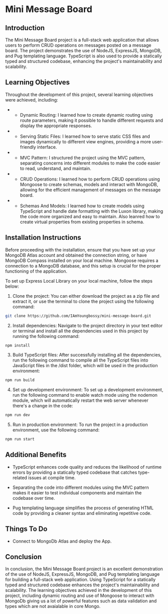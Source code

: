 # Mini Message Board

## Introduction

The Mini Message Board project is a full-stack web application that allows users to perform CRUD operations on messages posted on a message board. The project demonstrates the use of NodeJS, ExpressJS, MongoDB, and Pug templating language. TypeScript is also used to provide a statically typed and structured codebase, enhancing the project's maintainability and scalability.

## Learning Objectives

Throughout the development of this project, several learning objectives were achieved, including:

- - Dynamic Routing: I learned how to create dynamic routing using route parameters, making it possible to handle different requests and display the appropriate responses.

- - Serving Static Files: I learned how to serve static CSS files and images dynamically to different view engines, providing a more user-friendly interface.

- - MVC Pattern: I structured the project using the MVC pattern, separating concerns into different modules to make the code easier to read, understand, and maintain.

- - CRUD Operations: I learned how to perform CRUD operations using Mongoose to create schemas, models and interact with MongoDB, allowing for the efficient management of messages on the message board.

- - Schemas And Models: I learned how to create models using TypeScript and handle date formatting with the Luxon library, making the code more organized and easy to maintain. Also leanred how to create virtual properties from existing properties in schema.

## Installation Instructions

Before proceeding with the installation, ensure that you have set up your MongoDB Atlas account and obtained the connection string, or have MongoDB Compass installed on your local machine. Mongoose requires a connection to a MongoDB database, and this setup is crucial for the proper functioning of the application.

To set up Express Local Library on your local machine, follow the steps below:

1. Clone the project: You can either download the project as a zip file and extract it, or use the terminal to clone the project using the following command:

```bash
git clone https://github.com/IAmYoungbossy/mini-message-board.git
```

2. Install dependencies: Navigate to the project directory in your text editor or terminal and install all the dependencies used in this project by running the following command:

```bash
npm install
```

3. Build TypeScript files: After successfully installing all the dependencies, run the following command to compile all the TypeScript files into JavaScript files in the /dist folder, which will be used in the production environment:

```bash
npm run build
```

4. Set up development environment: To set up a development environment, run the following command to enable watch mode using the nodemon module, which will automatically restart the web server whenever there's a change in the code:

```bash
npm run dev
```

5. Run in production environment: To run the project in a production environment, use the following command:

```bash
npm run start
```

## Additional Benefits

- TypeScript enhances code quality and reduces the likelihood of runtime errors by providing a statically typed codebase that catches type-related issues at compile time.

- Separating the code into different modules using the MVC pattern makes it easier to test individual components and maintain the codebase over time.

- Pug templating language simplifies the process of generating HTML code by providing a cleaner syntax and eliminating repetitive code.

## Things To Do

- Connect to MongoDb Atlas and deploy the App.

## Conclusion

In conclusion, the Mini Message Board project is an excellent demonstration of the use of NodeJS, ExpressJS, MongoDB, and Pug templating language for building a full-stack web application. Using TypeScript for a statically typed and structured codebase enhances the project's maintainability and scalability. The learning objectives achieved in the development of this project, including dynamic routing and use of Mongoose to interact with MongoDb giving us a lot of powerful features such as data validation and types which are not avaialable in core Mongo.
